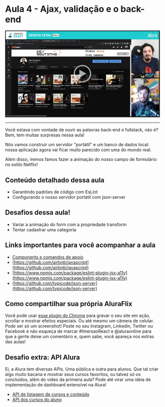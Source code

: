 # Aula 4 - Ajax, validação e o back-end

[![Vídeo da aula](aula4.png)](https://drive.google.com/file/d/1L2CJhxnxP5VU3SLcCNg-8_NLvOLiy1TD/view?usp=sharing)

---

Você estava com vontade de ouvir as palavras back-end e fullstack, não é? Bem, tem muitas surpresas nessa aula!

Nós vamos construir um servidor "portátil" e um banco de dados local: nossa aplicação agora vai ficar muito parecido com uma do mundo real.

Além disso, iremos famos fazer a animação do nosso campo de formulário no estilo Netflix!

## Conteúdo detalhado dessa aula

*   Garantindo padrões de código com EsLint
*   Configurando o nosso servidor portátil com json-server

## Desafios dessa aula!

*   Variar a animação do form com a propriedade transform
*   Tentar cadastrar uma categoria

## Links importantes para você acompanhar a aula

*   [Components e comandos de apoio](https://gist.github.com/omariosouto/643616a1f923b3350675b643cccb462a)
*   [https://github.com/airbnb/javascript](https://github.com/airbnb/javascript)
*   [https://www.npmjs.com/package/eslint-plugin-jsx-a11y](https://www.npmjs.com/package/eslint-plugin-jsx-a11y)
*   [https://github.com/typicode/json-server](https://github.com/typicode/json-server)

## Como compartilhar sua própria AluraFlix

Você pode usar [esse plugin do Chrome](https://chrome.google.com/webstore/detail/screencastify-screen-vide/mmeijimgabbpbgpdklnllpncmdofkcpn) para gravar o seu site em ação, scrollar e mostrar efeitos especiais. Ou até mesmo um câmera de celular. Pode ser só um screenshot! Poste no seu Instagram, Linkedin, Twitter ou Facebook e não esqueça de marcar #ImersaoReact e @aluraonline para que a gente deixe um comentário e, quem sabe, você apareça nos extras das aulas!

## Desafio extra: API Alura

Ei, a Alura tem diversas APIs. Uma pública e outra para alunos. Que tal criar algo muito bacana e mostrar seus cursos favoritos, ou talvez só os concluídos, além do video da primeira aula? Pode até virar uma ideia de implementação de dashboard extensível na Alura!

*   [API de listagem de cursos e conteúdo](https://suporte.alura.com.br/article/315-como-funciona-a-api-publica-da-alura)
*   [API dos cursos do aluno](https://suporte.alura.com.br/article/314-beta-api-do-dashboard-para-alunos)